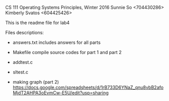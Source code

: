CS 111 Operating Systems Principles, Winter 2016
Sunnie So <704430286>
Kimberly Svatos <604425426>

This is the readme file for lab4

Files descriptions:

* answers.txt 	includes answers for all parts
* Makefile 		compile source codes for part 1 and part 2 
* addtest.c
* sltest.c


* making graph (part 2)
https://docs.google.com/spreadsheets/d/1rB733D6YNaZ_qnu8vbB2afoMjdT2AHPA3oEvmCw-E5U/edit?usp=sharing
